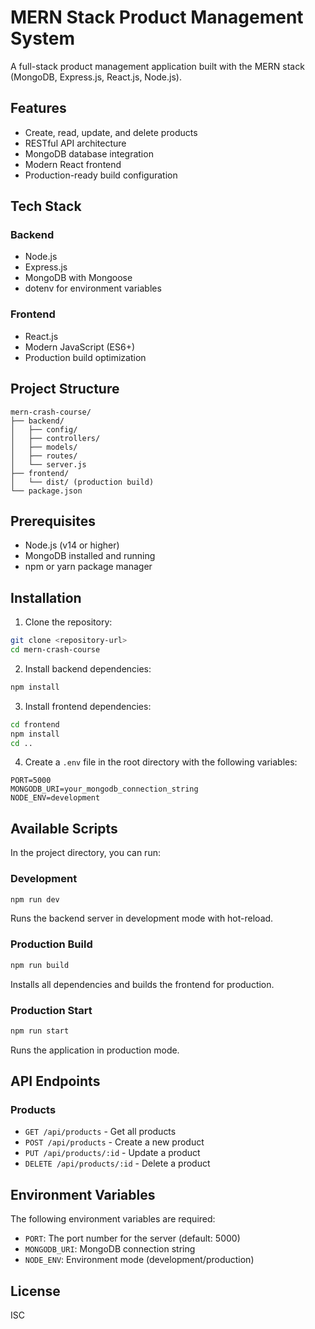 # MERN Stack Product Management System

A full-stack product management application built with the MERN stack (MongoDB, Express.js, React.js, Node.js).

## Features

- Create, read, update, and delete products
- RESTful API architecture
- MongoDB database integration
- Modern React frontend
- Production-ready build configuration

## Tech Stack

### Backend

- Node.js
- Express.js
- MongoDB with Mongoose
- dotenv for environment variables

### Frontend

- React.js
- Modern JavaScript (ES6+)
- Production build optimization

## Project Structure

```
mern-crash-course/
├── backend/
│   ├── config/
│   ├── controllers/
│   ├── models/
│   ├── routes/
│   └── server.js
├── frontend/
│   └── dist/ (production build)
└── package.json
```

## Prerequisites

- Node.js (v14 or higher)
- MongoDB installed and running
- npm or yarn package manager

## Installation

1. Clone the repository:

```bash
git clone <repository-url>
cd mern-crash-course
```

2. Install backend dependencies:

```bash
npm install
```

3. Install frontend dependencies:

```bash
cd frontend
npm install
cd ..
```

4. Create a `.env` file in the root directory with the following variables:

```
PORT=5000
MONGODB_URI=your_mongodb_connection_string
NODE_ENV=development
```

## Available Scripts

In the project directory, you can run:

### Development

```bash
npm run dev
```

Runs the backend server in development mode with hot-reload.

### Production Build

```bash
npm run build
```

Installs all dependencies and builds the frontend for production.

### Production Start

```bash
npm run start
```

Runs the application in production mode.

## API Endpoints

### Products

- `GET /api/products` - Get all products
- `POST /api/products` - Create a new product
- `PUT /api/products/:id` - Update a product
- `DELETE /api/products/:id` - Delete a product

## Environment Variables

The following environment variables are required:

- `PORT`: The port number for the server (default: 5000)
- `MONGODB_URI`: MongoDB connection string
- `NODE_ENV`: Environment mode (development/production)

## License

ISC
